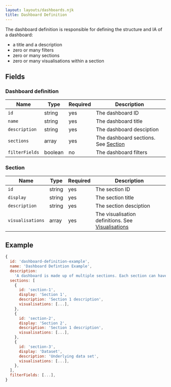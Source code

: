 ```yaml
---
layout: layouts/dashboards.njk
title: Dashboard Definition
---
```

The dashboard definition is responsible for defining the structure and IA of a dashboard:

- a title and a description
- zero or many filters
- zero or many sections
- zero or many visualisations within a section

## Fields

### Dashboard definition

| Name          | Type    | Required | Description                                                             |
| --------------| ------- | -------- | ------------------------------------------------------------------------|
| `id`          | string  | yes      | The dashboard ID                                                        |
| `name`        | string  | yes      | The dashboard title                                                     |
| `description` | string  | yes      | The dashboard desciption                                                |
| `sections`    | array   | yes      | The dashboard sections. See [Section](#section)                         |
| `filterFields`| boolean | no       | The dashboard filters                                                   |

### Section

| Name             | Type    | Required | Description                                                          |
| -----------------| ------- | -------- | ---------------------------------------------------------------------|
| `id`             | string  | yes      | The section ID                                                       |
| `display`        | string  | yes      | The section title                                                    |
| `description`    | string  | yes      | The section desciption                                               | 
| `visualisations` | array   | yes      | The visualisation definitions. See [Visualisations](../visualisations/visualisation-definition.md)   |


## Example

```js
{
  id: 'dashboard-definition-example',
  name: 'Dashboard Defintion Example',
  description:
    'A dashboard is made up of multiple sections. Each section can have a title, description, and multiple visualisation types',
  sections: [
    {
      id: 'section-1',
      display: 'Section 1',
      description: 'Section 1 description',
      visualisations: [...],
    },
    {
      id: 'section-2',
      display: 'Section 2',
      description: 'Section 1 description',
      visualisations: [...],
    },
    {
      id: 'section-3',
      display: 'Dataset',
      description: 'Underlying data set',
      visualisations: [...],
    },
  ],
  filterFields: [...],
}
```


